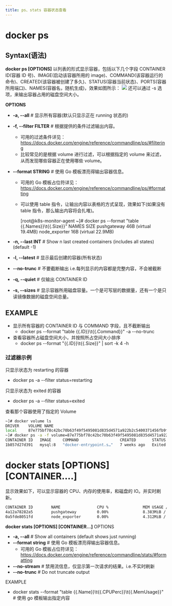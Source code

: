 ```yaml
---
title: ps、stats 容器状态查看
---
```


# docker ps

## Syntax(语法)

**docker ps \[OPTIONS]**
以列表的形式显示容器，包括以下几个字段 CONTAINER ID(容器 ID 号)、IMAGE(启动该容器所用的 image)、COMMAND(该容器运行的命令)、CREATED(该容器被创建了多久)、STATUS(容器当前状态)、PORTS(容器所用端口)、NAMES(容器名，随机生成)，效果如图所示：
![](https://notes-learning.oss-cn-beijing.aliyuncs.com/tuw6e1/1616121626421-52b41c7f-068e-4c87-9a54-8aab4d638bb0.png)
还可以通过 -s 选项，来输出容器占用的磁盘空间大小。

**OPTIONS**

- **-a, --all** # 显示所有容器(默认只显示正在 running 状态的)
- **-f, --filter FILTER** # 根据提供的条件过滤输出内容。
  - 可用的过滤条件详见：<https://docs.docker.com/engine/reference/commandline/ps/#filtering>
  - 比较常见的是根据 volume 进行过滤，可以根据指定的 volume 来过滤，从而发现哪些容器正在使用哪些 volume。
- **--format STRING** # 使用 Go 模板漂亮得输出容器信息。
  - 可用的 Go 模板占位符详见：<https://docs.docker.com/engine/reference/commandline/ps/#formatting>
  - 可以使用 table 指令，让输出内容以表格的方式呈现，效果如下(如果没有 table 指令，那么输出内容将会扎堆)。


    [root@k8s-monitor-agent ~]# docker ps --format "table {{.Names}}\t{{.Size}}"
    NAMES               SIZE
    pushgateway         46B (virtual 19.4MB)
    node_exporter       16B (virtual 22.9MB)

- **-n, --last INT** # Show n last created containers (includes all states) (default -1)
- **-l, --latest** # 显示最后创建的容器(所有状态)
- **--no-trunc** # 不要截断输出 i.e.每列显示的内容都是完整内容，不会被截断
- **-q, --quiet** # 仅输出 CONTAINER ID
- **-s, --sizes** # 显示容器所用磁盘容量。一个是可写层的数据量，还有一个是只读镜像数据的磁盘空间总量。

## EXAMPLE

- 显示所有容器的 CONTAINER ID 与 COMMAND 字段，且不截断输出
  - docker ps --format "table {{.ID}}\t{{.Command}}" -a --no-trunc
- 查看容器所占磁盘空间大小，并按照所占空间大小排序
  - docker ps --format "{{.ID}}\t{{.Size}}" | sort -k 4 -h

### 过滤器示例

只显示状态为 restarting 的容器

- docker ps -a --filter status=restarting

只显示状态为 exited 的容器

- docker ps -a --filter status=exited

查看那个容器使用了指定的 Volume

```bash
~]# docker volume ls
DRIVER    VOLUME NAME
local     87e775bf78c42bc70b63f49f5495081d835d4571a922b2c5400371456fb9fbd1
~]# docker ps -a -f volume=87e775bf78c42bc70b63f49f5495081d835d4571a922b2c5400371456fb9fbd1
CONTAINER ID   IMAGE     COMMAND                  CREATED       STATUS                    PORTS     NAMES
1b857d27d391   mysql:8   "docker-entrypoint.s…"   7 weeks ago   Exited (0) 14 hours ago             mysql

```

# docker stats \[OPTIONS] \[CONTAINER....]

显示效果如下，可以显示容器的 CPU、内存的使用率，和磁盘的 IO。并实时刷新。

```bash
CONTAINER ID        NAME                CPU %               MEM USAGE / LIMIT     MEM %               NET I/O             BLOCK I/O           PIDS
4a12a78282a5        pushgateway         0.00%               8.383MiB / 7.638GiB   0.11%               656B / 0B           0B / 0B             9
0a5fde8051fd        node_exporter       0.00%               4.312MiB / 7.638GiB   0.06%               0B / 0B
```

**docker stats \[OPTIONS] \[CONTAINER...]**
OPTIONS

- **-a, --all** # Show all containers (default shows just running)
- **--format string** # 使用 Go 模板漂亮得输出容器信息。
  - 可用的 Go 模板占位符详见：<https://docs.docker.com/engine/reference/commandline/stats/#formatting>
- **--no-stream** # 禁用流信息，仅显示第一次请求的结果。i.e.不实时刷新
- **--no-trunc** # Do not truncate output

EXAMPLE

- docker stats --format "table {{.Name}}\t{{.CPUPerc}}\t{{.MemUsage}}" # 使用 go 模板输出指定内容
